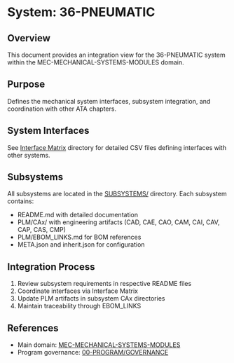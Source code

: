 # System: 36-PNEUMATIC

## Overview

This document provides an integration view for the 36-PNEUMATIC system within the MEC-MECHANICAL-SYSTEMS-MODULES domain.

## Purpose

Defines the mechanical system interfaces, subsystem integration, and coordination with other ATA chapters.

## System Interfaces

See [Interface Matrix](./INTERFACE_MATRIX/) directory for detailed CSV files defining interfaces with other systems.

## Subsystems

All subsystems are located in the [SUBSYSTEMS/](./SUBSYSTEMS/) directory. Each subsystem contains:
- README.md with detailed documentation
- PLM/CAx/ with engineering artifacts (CAD, CAE, CAO, CAM, CAI, CAV, CAP, CAS, CMP)
- PLM/EBOM_LINKS.md for BOM references
- META.json and inherit.json for configuration

## Integration Process

1. Review subsystem requirements in respective README files
2. Coordinate interfaces via Interface Matrix
3. Update PLM artifacts in subsystem CAx directories
4. Maintain traceability through EBOM_LINKS

## References

- Main domain: [MEC-MECHANICAL-SYSTEMS-MODULES](../../README.md)
- Program governance: [00-PROGRAM/GOVERNANCE](../../../../../../../../../../../../00-PROGRAM/GOVERNANCE/)
